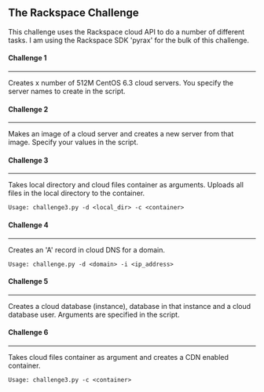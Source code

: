 ## The Rackspace Challenge  
   
This challenge uses the Rackspace cloud API to do a number of different tasks.  I am using the Rackspace SDK 'pyrax' for the bulk of this challenge.  
  

#### Challenge 1
---
Creates x number of 512M CentOS 6.3 cloud servers.  You specify the server names to create in the script.  

  
  
#### Challenge 2
---
Makes an image of a cloud server and creates a new server
from that image.  Specify your values in the script.  

  
  
#### Challenge 3
---
Takes local directory and cloud files container as arguments.  Uploads all files in the local directory to the container.

	Usage: challenge3.py -d <local_dir> -c <container>  

  
  
#### Challenge 4
---
Creates an 'A' record in cloud DNS for a domain. 

	Usage: challenge.py -d <domain> -i <ip_address> 

  
  
#### Challenge 5
---
Creates a cloud database (instance), database in that instance and a cloud database user.  Arguments are specified in the script.    


  
  
#### Challenge 6
---
Takes cloud files container as argument and creates
a CDN enabled container.

	Usage: challenge3.py -c <container>  

  
  